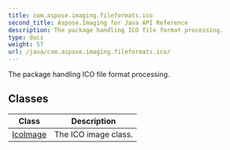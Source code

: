 ```yaml
---
title: com.aspose.imaging.fileformats.ico
second_title: Aspose.Imaging for Java API Reference
description: The package handling ICO file format processing.
type: docs
weight: 57
url: /java/com.aspose.imaging.fileformats.ico/
---
```


The package handling ICO file format processing.


## Classes

| Class | Description |
| --- | --- |
| [IcoImage](../com.aspose.imaging.fileformats.ico/icoimage) | The ICO image class. |
